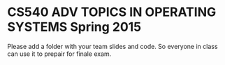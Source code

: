 # CS540 ADV TOPICS IN OPERATING SYSTEMS Spring 2015

Please add a folder with your team slides and code. So everyone in class can use it to prepair for finale exam.
